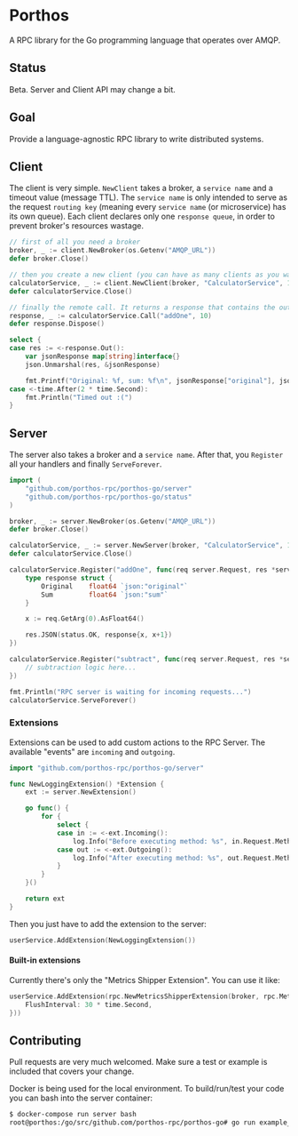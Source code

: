 # Porthos

A RPC library for the Go programming language that operates over AMQP.

## Status

Beta. Server and Client API may change a bit.

## Goal

Provide a language-agnostic RPC library to write distributed systems.

## Client

The client is very simple. `NewClient` takes a broker, a `service name` and a timeout value (message TTL). The `service name` is only intended to serve as the request `routing key` (meaning every `service name` (or microservice) has its own queue). Each client declares only one `response queue`, in order to prevent broker's resources wastage.


```go
// first of all you need a broker
broker, _ := client.NewBroker(os.Getenv("AMQP_URL"))
defer broker.Close()

// then you create a new client (you can have as many clients as you want using the same broker)
calculatorService, _ := client.NewClient(broker, "CalculatorService", 120)
defer calculatorService.Close()

// finally the remote call. It returns a response that contains the output channel.
response, _ := calculatorService.Call("addOne", 10)
defer response.Dispose()

select {
case res := <-response.Out():
    var jsonResponse map[string]interface{}
    json.Unmarshal(res, &jsonResponse)

    fmt.Printf("Original: %f, sum: %f\n", jsonResponse["original"], jsonResponse["sum"])
case <-time.After(2 * time.Second):
    fmt.Println("Timed out :(")
}
```

## Server

The server also takes a broker and a `service name`. After that, you `Register` all your handlers and finally `ServeForever`.

```go
import (
	"github.com/porthos-rpc/porthos-go/server"
	"github.com/porthos-rpc/porthos-go/status"
)

broker, _ := server.NewBroker(os.Getenv("AMQP_URL"))
defer broker.Close()

calculatorService, _ := server.NewServer(broker, "CalculatorService", 10, false)
defer calculatorService.Close()

calculatorService.Register("addOne", func(req server.Request, res *server.Response) {
    type response struct {
        Original    float64 `json:"original"`
        Sum         float64 `json:"sum"`
    }

    x := req.GetArg(0).AsFloat64()

    res.JSON(status.OK, response{x, x+1})
})

calculatorService.Register("subtract", func(req server.Request, res *server.Response) {
    // subtraction logic here...
})

fmt.Println("RPC server is waiting for incoming requests...")
calculatorService.ServeForever()
```

### Extensions

Extensions can be used to add custom actions to the RPC Server. The available "events" are `incoming` and `outgoing`.

```go
import "github.com/porthos-rpc/porthos-go/server"

func NewLoggingExtension() *Extension {
	ext := server.NewExtension()

	go func() {
		for {
			select {
			case in := <-ext.Incoming():
				log.Info("Before executing method: %s", in.Request.MethodName)
			case out := <-ext.Outgoing():
				log.Info("After executing method: %s", out.Request.MethodName)
			}
		}
	}()

	return ext
}
```

Then you just have to add the extension to the server:

```go
userService.AddExtension(NewLoggingExtension())
```

#### Built-in extensions

Currently there's only the "Metrics Shipper Extension". You can use it like:

```go
userService.AddExtension(rpc.NewMetricsShipperExtension(broker, rpc.MetricsShipperConfig{
	FlushInterval: 30 * time.Second,
}))
```

## Contributing

Pull requests are very much welcomed. Make sure a test or example is included that covers your change.

Docker is being used for the local environment. To build/run/test your code you can bash into the server container:

```sh
$ docker-compose run server bash
root@porthos:/go/src/github.com/porthos-rpc/porthos-go# go run example_client.go
```
